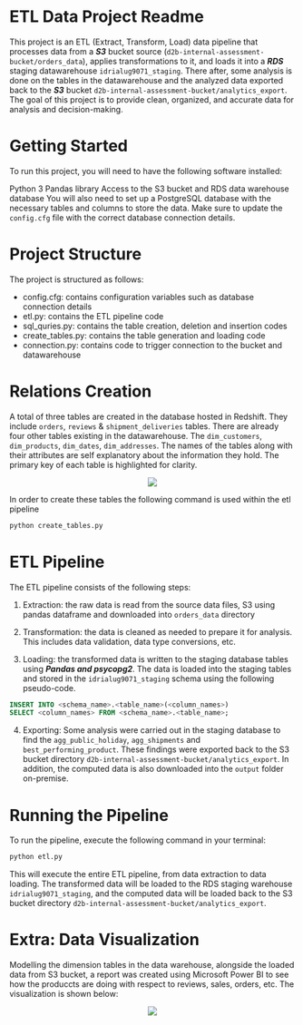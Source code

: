 # ETL Data Project Readme
This project is an ETL (Extract, Transform, Load) data pipeline that processes data from a ***S3*** bucket source (`d2b-internal-assessment-bucket/orders_data`), applies transformations to it, and loads it into a ***RDS*** staging datawarehouse `idrialug9071_staging`. There after, some analysis is done on the tables in the datawarehouse and the analyzed data exported back to the ***S3*** bucket `d2b-internal-assessment-bucket/analytics_export`. The goal of this project is to provide clean, organized, and accurate data for analysis and decision-making.

# Getting Started
To run this project, you will need to have the following software installed:

Python 3
Pandas library
Access to the S3 bucket and RDS data warehouse database
You will also need to set up a PostgreSQL database with the necessary tables and columns to store the data. Make sure to update the `config.cfg` file with the correct database connection details.

# Project Structure

The project is structured as follows:

* config.cfg: contains configuration variables such as database connection details
* etl.py: contains the ETL pipeline code
* sql_quries.py: contains the table creation, deletion and insertion codes
* create_tables.py: contains the table generation and loading code
* connection.py: contains code to trigger connection to the bucket and datawarehouse


# Relations Creation
A total of three tables are created in the database hosted in Redshift. They include `orders`, `reviews` & `shipment_deliveries` tables. There are already four other tables existing in the datawarehouse. The `dim_customers`, `dim_products`, `dim_dates`, `dim_addresses`. The names of the tables along with their attributes are self explanatory about the information they hold. The primary key of each table is highlighted for clarity.

<p align="center">
  <img src="https://github.com/AlugoIdris/idrialug9071_d2b_project/blob/main/images/Data%20Model.png">
</p>


In order to create these tables the following command is used within the etl pipeline
```bash
python create_tables.py
``` 

# ETL Pipeline
The ETL pipeline consists of the following steps:

1. Extraction: the raw data is read from the source data files, S3 using pandas dataframe and downloaded into `orders_data` directory

2. Transformation: the data is cleaned as needed to prepare it for analysis. This includes data validation, data type conversions, etc.

3. Loading: the transformed data is written to the staging database tables using ***Pandas and psycopg2***. The data is loaded into the staging tables and stored in the `idrialug9071_staging` schema using the following pseudo-code.

```SQL
INSERT INTO <schema_name>.<table_name>(<column_names>)
SELECT <column_names> FROM <schema_name>.<table_name>;
```
4. Exporting: Some analysis were carried out in the staging database to find the `agg_public_holiday`, `agg_shipments` and `best_performing_product`. These findings were exported back to the S3 bucket directory `d2b-internal-assessment-bucket/analytics_export`. In addition, the computed data is also downloaded into the `output` folder on-premise.


# Running the Pipeline

To run the pipeline, execute the following command in your terminal:
```bash
python etl.py
```

This will execute the entire ETL pipeline, from data extraction to data loading. The transformed data will be loaded to the RDS staging warehouse `idrialug9071_staging`, and the computed data will be loaded back to the S3 bucket directory `d2b-internal-assessment-bucket/analytics_export`.


# Extra: Data Visualization
Modelling the dimension tables in the data warehouse, alongside the loaded data from S3 bucket, a report was created using Microsoft Power BI to see how the produccts are doing with respect to reviews, sales, orders, etc. The visualization is shown below:

<p align="center">
  <img src="https://github.com/AlugoIdris/idrialug9071_d2b_project/blob/main/images/Chambua%20Inc.png">
</p>
